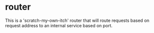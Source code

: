 router
======

This is a 'scratch-my-own-itch' router that will route requests based on request address to an internal service based on port.
